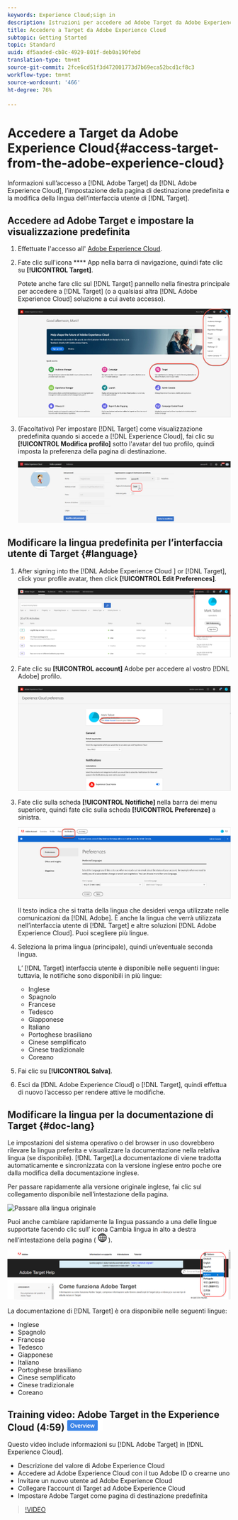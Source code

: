 ```yaml
---
keywords: Experience Cloud;sign in
description: Istruzioni per accedere ad Adobe Target da Adobe Experience Cloud.
title: Accedere a Target da Adobe Experience Cloud
subtopic: Getting Started
topic: Standard
uuid: df5aaded-cb8c-4929-801f-deb0a190febd
translation-type: tm+mt
source-git-commit: 2fce6cd51f3d472001773d7b69eca52bcd1cf8c3
workflow-type: tm+mt
source-wordcount: '466'
ht-degree: 76%

---
```



# Accedere a Target da Adobe Experience Cloud{#access-target-from-the-adobe-experience-cloud}

Informazioni sull’accesso a [!DNL Adobe Target] da [!DNL Adobe Experience Cloud], l’impostazione della pagina di destinazione predefinita e la modifica della lingua dell’interfaccia utente di [!DNL Target].

## Accedere ad Adobe Target e impostare la visualizzazione predefinita

1. Effettuate l&#39;accesso all&#39; [Adobe Experience Cloud](https://experience.adobe.com/).

1. Fate clic sull&#39;icona **** App nella barra di navigazione, quindi fate clic su **[!UICONTROL Target]**.

   Potete anche fare clic sul [!DNL Target] pannello nella finestra principale per accedere a [!DNL Target] (o a qualsiasi altra [!DNL Adobe Experience Cloud] soluzione a cui avete accesso).

   ![Icona dell’applicazione](/help/c-intro/assets/appmenu-new.png)

1. (Facoltativo) Per impostare [!DNL Target] come visualizzazione predefinita quando si accede a [!DNL Experience Cloud], fai clic su **[!UICONTROL Modifica profilo]** sotto l&#39;avatar del tuo profilo, quindi imposta la preferenza della pagina di destinazione.

   ![Pagina di destinazione](/help/c-intro/assets/pagepref-new.png)

## Modificare la lingua predefinita per l’interfaccia utente di Target {#language}

1. After signing into the [!DNL Adobe Experience Cloud ] or [!DNL Target], click your profile avatar, then click **[!UICONTROL Edit Preferences]**.

   ![Modifica profilo](/help/c-intro/assets/change-language.png)

1. Fate clic su **[!UICONTROL account]** Adobe per accedere al vostro [!DNL Adobe] profilo.

   ![Account Adobe](/help/c-intro/assets/adobe-account.png)

1. Fate clic sulla scheda **[!UICONTROL Notifiche]** nella barra dei menu superiore, quindi fate clic sulla scheda **[!UICONTROL Preferenze]** a sinistra.

   ![Lingue preferite](/help/c-intro/assets/prefered-language.png)

   Il testo indica che si tratta della lingua che desideri venga utilizzate nelle comunicazioni da [!DNL Adobe]. È anche la lingua che verrà utilizzata nell’interfaccia utente di [!DNL Target] e altre soluzioni [!DNL Adobe Experience Cloud]. Puoi scegliere più lingue.

1. Seleziona la prima lingua (principale), quindi un’eventuale seconda lingua.

   L’ [!DNL Target] interfaccia utente è disponibile nelle seguenti lingue: tuttavia, le notifiche sono disponibili in più lingue:

   * Inglese
   * Spagnolo
   * Francese
   * Tedesco
   * Giapponese
   * Italiano
   * Portoghese brasiliano
   * Cinese semplificato
   * Cinese tradizionale
   * Coreano

1. Fai clic su **[!UICONTROL Salva]**.

1. Esci da [!DNL Adobe Experience Cloud] o [!DNL Target], quindi effettua di nuovo l’accesso per rendere attive le modifiche.

## Modificare la lingua per la documentazione di Target {#doc-lang}

Le impostazioni del sistema operativo o del browser in uso dovrebbero rilevare la lingua preferita e visualizzare la documentazione nella relativa lingua (se disponibile). [!DNL Target]La documentazione di viene tradotta automaticamente e sincronizzata con la versione inglese entro poche ore dalla modifica della documentazione inglese.

Per passare rapidamente alla versione originale inglese, fai clic sul collegamento disponibile nell’intestazione della pagina.

![Passare alla lingua originale](/help/c-intro/assets/mt-original.png)

Puoi anche cambiare rapidamente la lingua passando a una delle lingue supportate facendo clic sull’ icona Cambia lingua in alto a destra nell’intestazione della pagina ( ![cambia lingua](/help/c-intro/assets/icon-language-switcher.png) ).

![cambia lingua](/help/c-intro/assets/language-switcher.png)

La documentazione di [!DNL Target] è ora disponibile nelle seguenti lingue:

* Inglese
* Spagnolo
* Francese
* Tedesco
* Giapponese
* Italiano
* Portoghese brasiliano
* Cinese semplificato
* Cinese tradizionale
* Coreano

## Training video: Adobe Target in the Experience Cloud (4:59) ![Overview badge](/help/assets/overview.png)

Questo video include informazioni su [!DNL Adobe Target] in [!DNL Experience Cloud].

* Descrizione del valore di Adobe Experience Cloud
* Accedere ad Adobe Experience Cloud con il tuo Adobe ID o crearne uno
* Invitare un nuovo utente ad Adobe Experience Cloud
* Collegare l’account di Target ad Adobe Experience Cloud
* Impostare Adobe Target come pagina di destinazione predefinita

>[!VIDEO](https://www.youtube.com/v=7lwYrYC7vdM)